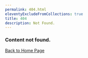 ```yaml
---
permalink: 404.html
eleventyExcludeFromCollections: true
title: 404
description: Not Found.
---
```

### Content not found.

[Back to Home Page](/)
